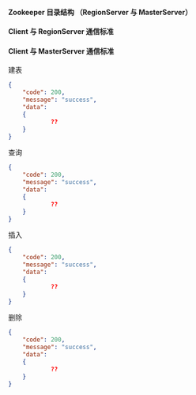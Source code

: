 #### Zookeeper 目录结构 （RegionServer 与 MasterServer）

#### Client 与 RegionServer 通信标准

#### Client 与 MasterServer 通信标准

建表

```json
{
    "code": 200,
    "message": "success",
    "data": 
  	{
    		??  
    }
}
```

查询

```json
{
    "code": 200,
    "message": "success",
    "data": 
  	{
    		??  
    }
}
```

插入

```json
{
    "code": 200,
    "message": "success",
    "data": 
  	{
    		??  
    }
}
```

删除

```json
{
    "code": 200,
    "message": "success",
    "data": 
  	{
    		??  
    }
}
```



